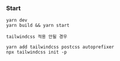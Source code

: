 <h3>Start</h3>

```
yarn dev
yarn build && yarn start
```

```
tailwindcss 적용 안될 경우

yarn add tailwindcss postcss autoprefixer
npx tailwindcss init -p
```
## 